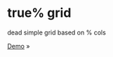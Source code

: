 true% grid
===============

dead simple grid based on % cols

[Demo](http://fredcerdeira.github.io/truepercentgrid) »
